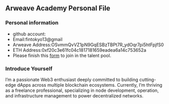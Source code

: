 ## Arweave Academy Personal File

### Personal information

- github account: 
- Email:fintokyo13@gmail
- Arweave Address:OSvmmQvVZ1pN9GqESBzTBPt7R_ydOqr7pi5htFpjfS0 
- ETH Address:0xf20c3e61fc04c1817181659eadea6a14c753652a 
- Please finish this [form](https://docs.google.com/forms/d/e/1FAIpQLSfWA5fIIcBgmRppm3jNz5vmf9Mai_QMVil-2pO4r7YKn_Zhtw/viewform?usp=sf_link) to join in the talent pool.

### Introduce Yourself
 I’m a passionate Web3 enthusiast deeply committed to building cutting-edge dApps across multiple blockchain ecosystems. Currently, I’m thriving as a freelance professional, specializing in node development, operation, and infrastructure management to power decentralized networks.
